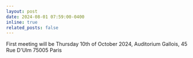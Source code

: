 ```yaml
---
layout: post
date: 2024-08-01 07:59:00-0400
inline: true
related_posts: false
---
```


First meeting will be Thursday 10th of October 2024, Auditorium Gallois, 45 Rue D'Ulm 75005 Paris
